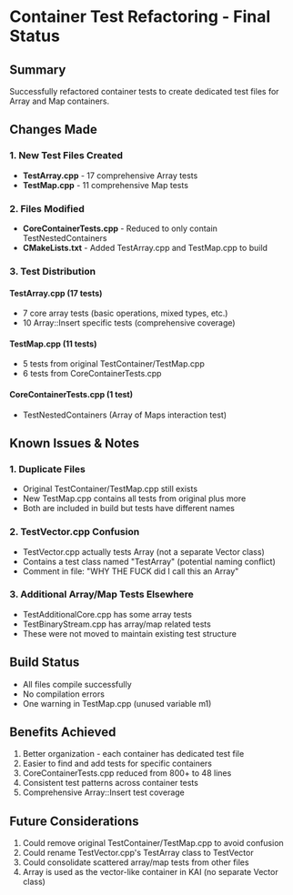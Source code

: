 # Container Test Refactoring - Final Status

## Summary
Successfully refactored container tests to create dedicated test files for Array and Map containers.

## Changes Made

### 1. New Test Files Created
- **TestArray.cpp** - 17 comprehensive Array tests
- **TestMap.cpp** - 11 comprehensive Map tests

### 2. Files Modified
- **CoreContainerTests.cpp** - Reduced to only contain TestNestedContainers
- **CMakeLists.txt** - Added TestArray.cpp and TestMap.cpp to build

### 3. Test Distribution

#### TestArray.cpp (17 tests)
- 7 core array tests (basic operations, mixed types, etc.)
- 10 Array::Insert specific tests (comprehensive coverage)

#### TestMap.cpp (11 tests)
- 5 tests from original TestContainer/TestMap.cpp
- 6 tests from CoreContainerTests.cpp

#### CoreContainerTests.cpp (1 test)
- TestNestedContainers (Array of Maps interaction test)

## Known Issues & Notes

### 1. Duplicate Files
- Original TestContainer/TestMap.cpp still exists
- New TestMap.cpp contains all tests from original plus more
- Both are included in build but tests have different names

### 2. TestVector.cpp Confusion
- TestVector.cpp actually tests Array (not a separate Vector class)
- Contains a test class named "TestArray" (potential naming conflict)
- Comment in file: "WHY THE FUCK did I call this an Array"

### 3. Additional Array/Map Tests Elsewhere
- TestAdditionalCore.cpp has some array tests
- TestBinaryStream.cpp has array/map related tests
- These were not moved to maintain existing test structure

## Build Status
- All files compile successfully
- No compilation errors
- One warning in TestMap.cpp (unused variable m1)

## Benefits Achieved
1. Better organization - each container has dedicated test file
2. Easier to find and add tests for specific containers
3. CoreContainerTests.cpp reduced from 800+ to 48 lines
4. Consistent test patterns across container tests
5. Comprehensive Array::Insert test coverage

## Future Considerations
1. Could remove original TestContainer/TestMap.cpp to avoid confusion
2. Could rename TestVector.cpp's TestArray class to TestVector
3. Could consolidate scattered array/map tests from other files
4. Array is used as the vector-like container in KAI (no separate Vector class)